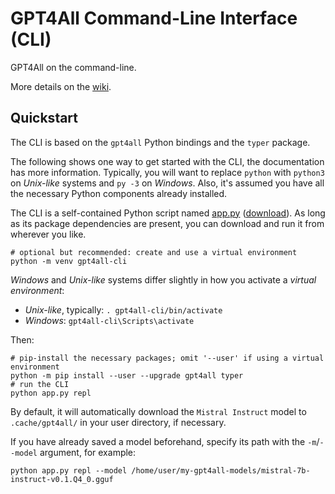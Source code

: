 # GPT4All Command-Line Interface (CLI)

GPT4All on the command-line.

More details on the [wiki](https://github.com/nomic-ai/gpt4all/wiki/Python-CLI).

## Quickstart

The CLI is based on the `gpt4all` Python bindings and the `typer` package.

The following shows one way to get started with the CLI, the documentation has more information.
Typically, you will want to replace `python` with `python3` on _Unix-like_ systems and `py -3` on
_Windows_. Also, it's assumed you have all the necessary Python components already installed.

The CLI is a self-contained Python script named [app.py] ([download][app.py-download]). As long as
its package dependencies are present, you can download and run it from wherever you like.

[app.py]: https://github.com/nomic-ai/gpt4all/blob/main/gpt4all-bindings/cli/app.py
[app.py-download]: https://raw.githubusercontent.com/nomic-ai/gpt4all/main/gpt4all-bindings/cli/app.py

```shell
# optional but recommended: create and use a virtual environment
python -m venv gpt4all-cli
```
_Windows_ and _Unix-like_ systems differ slightly in how you activate a _virtual environment_:
- _Unix-like_, typically: `. gpt4all-cli/bin/activate`
- _Windows_: `gpt4all-cli\Scripts\activate`

Then:
```shell
# pip-install the necessary packages; omit '--user' if using a virtual environment
python -m pip install --user --upgrade gpt4all typer
# run the CLI
python app.py repl
```
By default, it will automatically download the `Mistral Instruct` model to `.cache/gpt4all/` in your
user directory, if necessary.

If you have already saved a model beforehand, specify its path with the `-m`/`--model` argument,
for example:
```shell
python app.py repl --model /home/user/my-gpt4all-models/mistral-7b-instruct-v0.1.Q4_0.gguf
```
